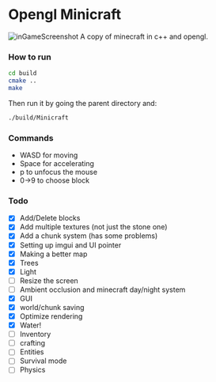 # Opengl Minicraft
![inGameScreenshot](https://github.com/user-attachments/assets/b8f0fd02-3fb1-4706-8b61-22c49ffdfeb1)
A copy of minecraft in c++ and opengl.
### How to run
```bash
cd build
cmake ..
make
```
Then run it by going the parent directory and:
```bash
./build/Minicraft
```
### Commands
- WASD for moving
- Space for accelerating
- p to unfocus the mouse
- 0->9 to choose block

### Todo
- [x] Add/Delete blocks
- [x] Add multiple textures (not just the stone one)
- [x] Add a chunk system (has some problems)
- [x] Setting up imgui and UI pointer
- [x] Making a better map
- [x] Trees
- [x] Light
- [ ] Resize the screen
- [ ] Ambient occlusion and minecraft day/night system
- [x] GUI
- [x] world/chunk saving
- [x] Optimize rendering
- [x] Water!
- [ ] Inventory
- [ ] crafting
- [ ] Entities
- [ ] Survival mode
- [ ] Physics
